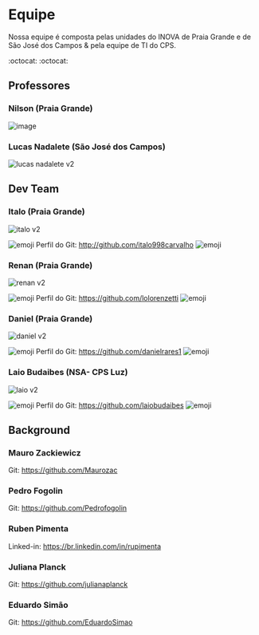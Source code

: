 # Equipe 
Nossa equipe é composta pelas unidades do INOVA de Praia Grande e de São José dos Campos & pela equipe de TI do CPS.

:octocat: :octocat: 

## Professores

### Nilson (Praia Grande)

![image](https://user-images.githubusercontent.com/43144590/45751833-f2cb8b80-bbe9-11e8-8393-3804576f6ff3.png)


### Lucas Nadalete (São José dos Campos)

![lucas nadalete v2](https://user-images.githubusercontent.com/43144590/45500618-718d7800-b755-11e8-872b-25af87f4948c.png)



## Dev Team

### Italo (Praia Grande) 

![italo v2](https://user-images.githubusercontent.com/43144590/45499824-8537df00-b753-11e8-8732-6bbbc5ffeeb3.png)

![emoji](https://user-images.githubusercontent.com/43144590/45427147-87773c00-b674-11e8-8d7b-5b8ed22e11ff.png)
Perfil do Git: http://github.com/italo998carvalho
![emoji](https://user-images.githubusercontent.com/43144590/45427147-87773c00-b674-11e8-8d7b-5b8ed22e11ff.png)



### Renan (Praia Grande)

 ![renan v2](https://user-images.githubusercontent.com/43144590/45499820-849f4880-b753-11e8-8d40-7ec218ee109d.png)

![emoji](https://user-images.githubusercontent.com/43144590/45427147-87773c00-b674-11e8-8d7b-5b8ed22e11ff.png)
Perfil do Git: https://github.com/lolorenzetti
![emoji](https://user-images.githubusercontent.com/43144590/45427147-87773c00-b674-11e8-8d7b-5b8ed22e11ff.png)



### Daniel (Praia Grande)

![daniel v2](https://user-images.githubusercontent.com/43144590/45499934-c7612080-b753-11e8-8429-3d3c5976f12b.png)

![emoji](https://user-images.githubusercontent.com/43144590/45427147-87773c00-b674-11e8-8d7b-5b8ed22e11ff.png)
Perfil do Git: https://github.com/danielrares1
![emoji](https://user-images.githubusercontent.com/43144590/45427147-87773c00-b674-11e8-8d7b-5b8ed22e11ff.png)


### Laio Budaibes (NSA- CPS Luz)

![laio v2](https://user-images.githubusercontent.com/43144590/45499825-8537df00-b753-11e8-99ee-ba9e7d6e5c11.png)

![emoji](https://user-images.githubusercontent.com/43144590/45427147-87773c00-b674-11e8-8d7b-5b8ed22e11ff.png)
Perfil do Git: https://github.com/laiobudaibes
![emoji](https://user-images.githubusercontent.com/43144590/45427147-87773c00-b674-11e8-8d7b-5b8ed22e11ff.png)


## Background

### Mauro Zackiewicz

Git: https://github.com/Maurozac

### Pedro Fogolin

Git: https://github.com/Pedrofogolin

### Ruben Pimenta

Linked-in: https://br.linkedin.com/in/rupimenta

### Juliana Planck

Git: https://github.com/julianaplanck

### Eduardo Simão

Git: https://github.com/EduardoSimao
